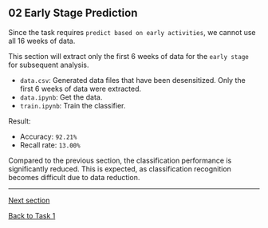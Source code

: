 ## 02 Early Stage Prediction

Since the task requires `predict based on early activities`, 
we cannot use all 16 weeks of data.

This section will extract only the first 6 weeks of data for the `early stage` for subsequent analysis.

- `data.csv`: Generated data files that have been desensitized. Only the first 6 weeks of data were extracted.
- `data.ipynb`: Get the data.
- `train.ipynb`: Train the classifier.

Result:

- Accuracy: `92.21%`
- Recall rate: `13.00%`

Compared to the previous section, 
the classification performance is significantly reduced. 
This is expected, 
as classification recognition becomes difficult due to data reduction.

---

[Next section](../03_graded_data)

[Back to Task 1](../../task_1)
